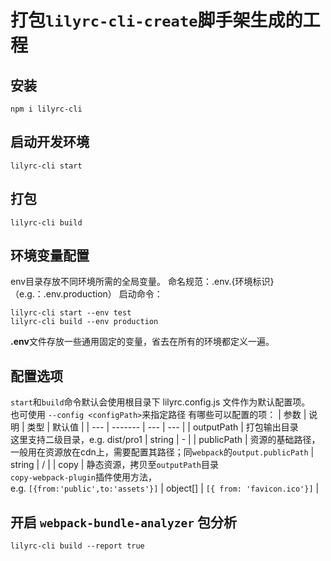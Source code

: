 # 打包`lilyrc-cli-create`脚手架生成的工程

## 安装
```
npm i lilyrc-cli
```

## 启动开发环境
```
lilyrc-cli start
```

## 打包
```
lilyrc-cli build
```

## 环境变量配置
env目录存放不同环境所需的全局变量。
命名规范：.env.{环境标识}（e.g.：.env.production）
启动命令：
```shell
lilyrc-cli start --env test
lilyrc-cli build --env production
```
**.env**文件存放一些通用固定的变量，省去在所有的环境都定义一遍。

## 配置选项
`start`和`build`命令默认会使用根目录下 lilyrc.config.js 文件作为默认配置项。   
也可使用 `--config <configPath>`来指定路径
有哪些可以配置的项：
| 参数 | 说明 | 类型 | 默认值 |
| --- | ------- | --- | --- |
| outputPath | 打包输出目录<br/>这里支持二级目录，e.g. dist/pro1 | string | - |
| publicPath | 资源的基础路径，一般用在资源放在cdn上，需要配置其路径；同`webpack`的`output.publicPath` | string | / |
| copy | 静态资源，拷贝至`outputPath`目录<br/> `copy-webpack-plugin`插件使用方法，<br/>e.g. ```[{from:'public',to:'assets'}]``` | object[] | `[{ from: 'favicon.ico'}]` |


## 开启 `webpack-bundle-analyzer` 包分析
```
lilyrc-cli build --report true
```


